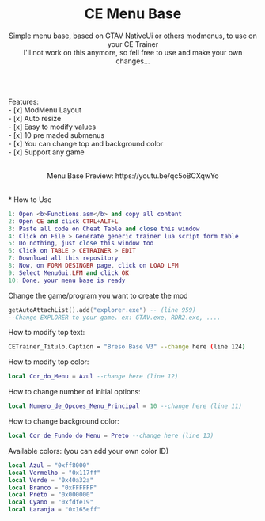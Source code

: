 <h1 align="center">CE Menu Base</h1>
<p align="center">Simple menu base, based on GTAV NativeUi or others modmenus, to use on your CE Trainer<br>
I'll not work on this anymore, so fell free to use and make your own changes...</p>
<br><br><br>
Features:<br>
- [x]  ModMenu Layout<br>
- [x] Auto resize <br>
- [x] Easy to modify values<br>
- [x] 10 pre maded submenus<br>
- [x] You can change top and background color<br>
- [x] Support any game<br>
<br>
<p align="center">Menu Base Preview: https://youtu.be/qc5oBCXqwYo</p>
<br>
* How to Use

```lua
1: Open <b>Functions.asm</b> and copy all content
2: Open CE and click CTRL+ALT+L
3: Paste all code on Cheat Table and close this window
4: Click on File > Generate generic trainer lua script form table
5: Do nothing, just close this window too
6: Click on TABLE > CETRAINER > EDIT
7: Download all this repository
8: Now, on FORM DESINGER page, click on LOAD LFM 
9: Select MenuGui.LFM and click OK
10: Done, your menu base is ready
```
Change the game/program you want to create the mod 
```lua
getAutoAttachList().add("explorer.exe") -- (line 959)
--Change EXPLORER to your game. ex: GTAV.exe, RDR2.exe, ....
```

How to modify top text:</p>
```bash
CETrainer_Titulo.Caption = "Breso Base V3" --change here (line 124)
``` 

How to modify top color:</p>
```lua
local Cor_do_Menu = Azul --change here (line 12)
```

How to change number of initial options:</p>
```lua
local Numero_de_Opcoes_Menu_Principal = 10 --change here (line 11)
``` 

How to change background color:</p>
```lua
local Cor_de_Fundo_do_Menu = Preto --change here (line 13)
```  

Available colors: (you can add your own color ID)</p>
```lua
local Azul = "0xff8000"
local Vermelho = "0x117ff"
local Verde = "0x40a32a"
local Branco = "0xFFFFFF"
local Preto = "0x000000"
local Cyano = "0xfdfe19"
local Laranja = "0x165eff"
```  
 
 
 
 
 
 
 
 
 
 
 
 
 
 
 
 
 
 
 
 
 
 
